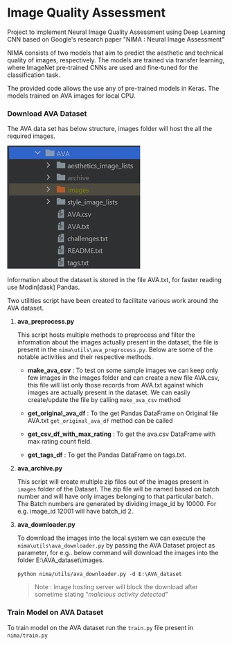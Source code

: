 # Image Quality Assessment

Project to implement Neural Image Quality Assessment using Deep Learning CNN based on Google's research paper "NIMA :
Neural Image Assessment"

NIMA consists of two models that aim to predict the aesthetic and technical quality of images, respectively. The models
are trained via transfer learning, where ImageNet pre-trained CNNs are used and fine-tuned for the classification task.

The provided code allows the use any of pre-trained models in Keras. The models trained on AVA images for local CPU.



### **Download AVA Dataset**

The AVA data set has below structure, images folder will host the all the required images. 

<img src=".\project-snaps\ava-dataset-structure.jpg" alt="ava-dataset-structure" style="zoom:100%;" />

Information about the dataset is stored in the file AVA.txt, for faster reading use Modin[dask] Pandas.

Two utilities script have been created to facilitate various work around the AVA dataset. 

1. **ava_preprocess.py**

   This script hosts multiple methods to preprocess and filter the information about the images actually present in the dataset, the file is present in the ```nima\utils\ava_preprocess.py```. Below are some of the notable activities and their respective methods.

   - **make_ava_csv** : To test on some sample images we can keep only few images in the images folder and can create a new file AVA.csv, this file will list only those records from AVA.txt against which images are actually present in the dataset. We can easily create/update the file by calling ```make_ava_csv``` method 

   - **get_original_ava_df** : To the get Pandas DataFrame on Original file AVA.txt `get_original_ava_df` method can be called

   - **get_csv_df_with_max_rating** : To get the ava.csv DataFrame with max rating count field. 

   - **get_tags_df** : To get the Pandas DataFrame on tags.txt.

     

2. **ava_archive.py**

   This script will create multiple zip files out of the images present in `images` folder of the Dataset. The zip file will be named based on batch number and will have only images belonging to that particular batch. The Batch numbers are generated by dividing image_id by 10000. For e.g. image_id 12001 will have batch_id 2. 

3. **ava_downloader.py**

   To download the images into the local system we can execute the ``nima\utils\ava_downloader.py`` by passing the AVA Dataset project as parameter, for e.g.. below command will download the images into the folder  E:\AVA_dataset\images.

   ```python nima/utils/ava_downloader.py -d E:\AVA_dataset```

   > Note : Image hosting server will block the download after sometime stating "*malicious activity detected*"

   

### Train Model on AVA Dataset

To train model on the AVA dataset run the `train.py` file present in `nima/train.py`

